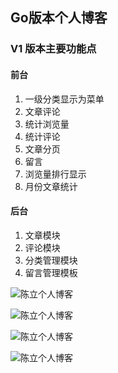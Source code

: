 ## Go版本个人博客

### V1 版本主要功能点

#### 前台
1. 一级分类显示为菜单
2. 文章评论
3. 统计浏览量
4. 统计评论
5. 文章分页
6. 留言
7. 浏览量排行显示
8. 月份文章统计
#### 后台
1. 文章模块
2. 评论模块
3. 分类管理模块
4. 留言管理模板


![陈立个人博客](http://117.50.7.147:8888/static/uploads/2019091018440281.jpg)

![陈立个人博客](http://117.50.7.147:8888/static/uploads/20190910185229847.jpg)

![陈立个人博客](http://117.50.7.147:8888//static/uploads/2019091018584059.png)

![陈立个人博客](http://117.50.7.147:8888//static/uploads/20190910184553887.jpg)
